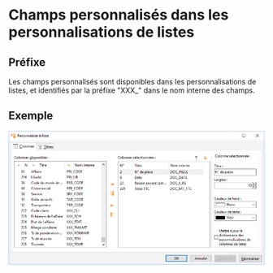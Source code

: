 # Champs personnalisés dans les personnalisations de listes

## Préfixe


Les champs personnalisés sont disponibles dans les personnalisations 
 de listes, et identifiés par la préfixe "XXX\_" dans le nom interne 
 des champs.


## Exemple


![](../../assets/images/ChampsPersonnalises/1/PersonnaliserListe.png)


